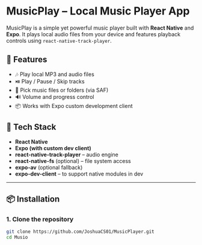 # MusicPlay – Local Music Player App

MusicPlay is a simple yet powerful music player built with **React Native** and **Expo**. It plays local audio files from your device and features playback controls using `react-native-track-player`.

## 📱 Features

- 🎶 Play local MP3 and audio files
- ⏯️ Play / Pause / Skip tracks
- 📂 Pick music files or folders (via SAF)
- 🔊 Volume and progress control
- 📦 Works with Expo custom development client

## 🚀 Tech Stack

- **React Native**
- **Expo (with custom dev client)**
- **react-native-track-player** – audio engine
- **react-native-fs** (optional) – file system access
- **expo-av** (optional fallback)
- **expo-dev-client** – to support native modules in dev

---

## 📦 Installation

### 1. Clone the repository
```bash
git clone https://github.com/JoshuaCS01/MusicPlayer.git
cd Musio

